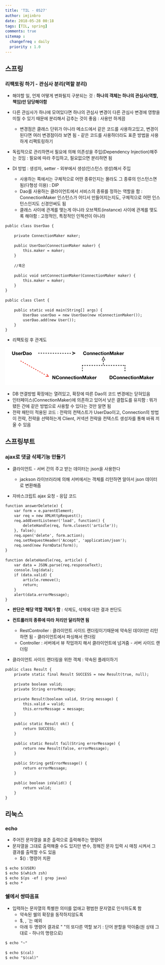 ```yaml
---
title: 'TIL - 0527'
author: imjinbro
date: 2018-05-28 00:18
tags: [TIL, spring]
comments: true
sitemap :
  changefreq : daily
  priority : 1.0
---
```


## 스프링
### 리팩토링 하기 - 관심사 분리(역할 분리)
* 해야할 일, 언제 어떻게 변화될지 구분되는 것 : **하나의 객체는 하나의 관심사(역할, 책임)만 담당해야함**
* 다른 관심사가 하나에 모여있다면 하나의 관심사 변경이 다른 관심사 변경에 영향을 미칠 수 있기 때문에 분리해서 감추는 것이 좋음 : 사용만 하게끔
  * 변경점은 클래스 단위가 아니라 메소드에서 같은 코드를 사용하고있고, 변경이 된다면 여러 변경점이라 보면 됨 - 같은 코드를 사용하더라도 표준 방법을 사용하게 리팩토링하기

* 독립적으로 관리하면서 필요에 의해 의존성을 주입(Dependency Injection)해주는 것임 : 필요에 따라 주입하고, 필요없으면 분리하면 됨
* DI 방법 : 생성자, setter - 외부에서 생성(인스턴스 생성)해서 주입
  * 사용하는 쪽에서는 구체적으로 어떤 종류인지는 몰라도 그 종류의 인스턴스면 됨(다형성 이용) : DIP
  * Dao를 사용하는 클라이언트에서 서비스의 종류를 정하는 역할을 함 : ConnectionMaker 인스턴스가 어디서 만들어지는지도, 구체적으로 어떤 인스턴스인지도 신경안써도 됨
  * 클래스 사이에 관계를 맺는게 아니라 오브젝트(instance) 사이에 관계를 맺도록 해야함 : 고정적인, 특정적인 인젝션이 아니라

~~~
public class UserDao {

    private ConnectionMaker maker;

    public UserDao(ConnectionMaker maker) {
        this.maker = maker;
    }
    
    //혹은

    public void setConnectionMaker(ConnectionMaker maker) {
	    this.maker = maker;
    }    
}

public class Clent {

    public static void main(String[] args) {
        UserDao userDao = new UserDao(new nConnectionMaker());
        userDao.add(new User());
    }
}
~~~

* 리팩토링 후 관계도
  
![](/files/2018-05-27-TIL/relation.png)

* DB 연결방법 확장에는 열려있고, 확장에 따른 Dao의 코드 변경에는 닫혀있음
* 인터페이스(ConnectionMaker)에 의존하고 있어서 낮은 결합도를 유지함 : 뭐가 됐든 간에 같은 방법으로 사용할 수 있다는 것만 알면 됨
* 전략 패턴이 적용된 코드 : 전략의 컨텍스트가 UserDao이고, Connection의 방법이 전략, 전략을 선택하는게 Client, 커넥션 전략을 컨텍스트 생성자를 통해 바꿔 끼울 수 있음
  
## 스프링부트
### ajax로 댓글 삭제기능 만들기
* 클라이언트 - 서버 간의 주고 받는 데이터는 json을 사용한다
  * jackson 라이브러리에 의해 서버에서는 객체를 리턴하면 알아서 json 데이터로 변환해줌

* 자바스크립트 ajax 요청 - 응답 코드

~~~
function answerDelete(e) {
    var form = e.parentElement;
    var req = new XMLHttpRequest();
    req.addEventListener('load', function() {
        deleteHandle(req, form.closest('article'));
    }, false);
    req.open('delete', form.action);
    req.setRequestHeader('Accept', 'application/json');
    req.send(new FormData(form));
}

function deleteHandle(req, article) {
    var data = JSON.parse(req.responseText);
    console.log(data);
    if (data.valid) {
        article.remove();
        return;
    }
    alert(data.errorMessage);
}
~~~
  
* **판단은 해당 역할 객체가 함** : 삭제도, 삭제에 대한 결과 판단도
* **컨트롤러의 종류에 따라 처리만 달리하면 됨**
  * RestController : 클라이언트 사이드 랜더링이기때문에 약속된 데이터만 리턴하면 됨  - 클라이언트에서 파싱해서 랜더링
  * Controller : 서버에서 뷰 작업까지 해서 클라이언트에 넘겨줌 - 서버 사이드 랜더링

* 클라이언트 사이드 랜더링을 위한 객체 : 약속된 플레이하기
  
~~~
public class Result {
    private static final Result SUCCESS = new Result(true, null);

    private boolean valid;
    private String errorMessage;

    private Result(boolean valid, String message) {
        this.valid = valid;
        this.errorMessage = message;
    }

    public static Result ok() {
        return SUCCESS;
    }

    public static Result fail(String errorMessage) {
        return new Result(false, errorMessage);
    }

    public String getErrorMessage() {
        return errorMessage;
    }

    public boolean isValid() {
        return valid;
    }
}
~~~

## 리눅스
### echo 
* 주어진 문자열을 표준 출력으로 출력해주는 명령어
* 문자열을 그대로 출력해줄 수도 있지만 변수, 정해진 문자 입력 시 매칭 시켜서 그 결과를 출력할 수도 있음
  * $() : 명령어 치환

~~~
$ echo $(USER)
$ echo $(which zsh)
$ echo $(ps -ef | grep java)
$ echo *
~~~

### 쉘에서 쌍따옴표
* 입력하는 문자열의 특별한 의미를 없애고 평범한 문자열로 인식하도록 함
   * 약속된 쉘의 확장을 동작하지않도록
   *  $, \, `는 예외
   * 아래 두 명령어 결과로 " "의 또다른 역할 보기 : 단어 분할을 막아줌(원 상태 그대로 - 하나의 명령으로)

~~~
$ echo "~"

$ echo $(cal)
$ echo "$(cal)"
~~~